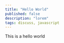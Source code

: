 ```yaml
---
title: "Hello World"
published: false
description: "lorem"
tags: discuss, javascript
---
```


This is a hello world